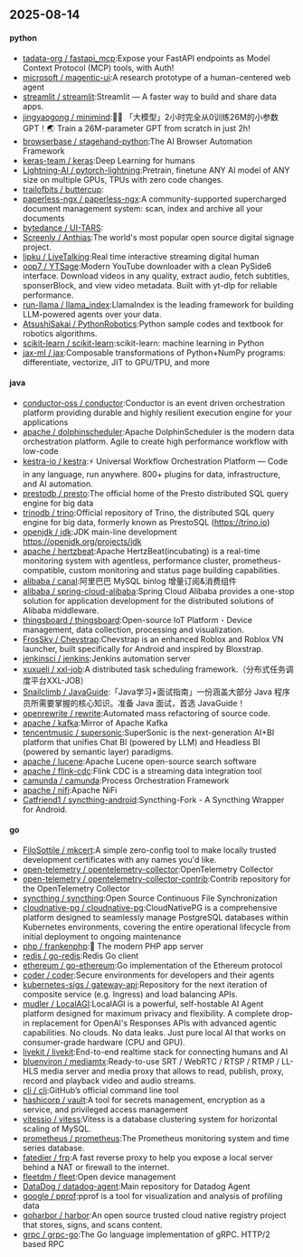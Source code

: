 ## 2025-08-14

#### python
* [tadata-org / fastapi_mcp](https://github.com/tadata-org/fastapi_mcp):Expose your FastAPI endpoints as Model Context Protocol (MCP) tools, with Auth!
* [microsoft / magentic-ui](https://github.com/microsoft/magentic-ui):A research prototype of a human-centered web agent
* [streamlit / streamlit](https://github.com/streamlit/streamlit):Streamlit — A faster way to build and share data apps.
* [jingyaogong / minimind](https://github.com/jingyaogong/minimind):🚀🚀 「大模型」2小时完全从0训练26M的小参数GPT！🌏 Train a 26M-parameter GPT from scratch in just 2h!
* [browserbase / stagehand-python](https://github.com/browserbase/stagehand-python):The AI Browser Automation Framework
* [keras-team / keras](https://github.com/keras-team/keras):Deep Learning for humans
* [Lightning-AI / pytorch-lightning](https://github.com/Lightning-AI/pytorch-lightning):Pretrain, finetune ANY AI model of ANY size on multiple GPUs, TPUs with zero code changes.
* [trailofbits / buttercup](https://github.com/trailofbits/buttercup):
* [paperless-ngx / paperless-ngx](https://github.com/paperless-ngx/paperless-ngx):A community-supported supercharged document management system: scan, index and archive all your documents
* [bytedance / UI-TARS](https://github.com/bytedance/UI-TARS):
* [Screenly / Anthias](https://github.com/Screenly/Anthias):The world's most popular open source digital signage project.
* [lipku / LiveTalking](https://github.com/lipku/LiveTalking):Real time interactive streaming digital human
* [oop7 / YTSage](https://github.com/oop7/YTSage):Modern YouTube downloader with a clean PySide6 interface. Download videos in any quality, extract audio, fetch subtitles, sponserBlock, and view video metadata. Built with yt-dlp for reliable performance.
* [run-llama / llama_index](https://github.com/run-llama/llama_index):LlamaIndex is the leading framework for building LLM-powered agents over your data.
* [AtsushiSakai / PythonRobotics](https://github.com/AtsushiSakai/PythonRobotics):Python sample codes and textbook for robotics algorithms.
* [scikit-learn / scikit-learn](https://github.com/scikit-learn/scikit-learn):scikit-learn: machine learning in Python
* [jax-ml / jax](https://github.com/jax-ml/jax):Composable transformations of Python+NumPy programs: differentiate, vectorize, JIT to GPU/TPU, and more

#### java
* [conductor-oss / conductor](https://github.com/conductor-oss/conductor):Conductor is an event driven orchestration platform providing durable and highly resilient execution engine for your applications
* [apache / dolphinscheduler](https://github.com/apache/dolphinscheduler):Apache DolphinScheduler is the modern data orchestration platform. Agile to create high performance workflow with low-code
* [kestra-io / kestra](https://github.com/kestra-io/kestra):⚡ Universal Workflow Orchestration Platform — Code in any language, run anywhere. 800+ plugins for data, infrastructure, and AI automation.
* [prestodb / presto](https://github.com/prestodb/presto):The official home of the Presto distributed SQL query engine for big data
* [trinodb / trino](https://github.com/trinodb/trino):Official repository of Trino, the distributed SQL query engine for big data, formerly known as PrestoSQL (https://trino.io)
* [openjdk / jdk](https://github.com/openjdk/jdk):JDK main-line development https://openjdk.org/projects/jdk
* [apache / hertzbeat](https://github.com/apache/hertzbeat):Apache HertzBeat(incubating) is a real-time monitoring system with agentless, performance cluster, prometheus-compatible, custom monitoring and status page building capabilities.
* [alibaba / canal](https://github.com/alibaba/canal):阿里巴巴 MySQL binlog 增量订阅&消费组件
* [alibaba / spring-cloud-alibaba](https://github.com/alibaba/spring-cloud-alibaba):Spring Cloud Alibaba provides a one-stop solution for application development for the distributed solutions of Alibaba middleware.
* [thingsboard / thingsboard](https://github.com/thingsboard/thingsboard):Open-source IoT Platform - Device management, data collection, processing and visualization.
* [FrosSky / Chevstrap](https://github.com/FrosSky/Chevstrap):Chevstrap is an enhanced Roblox and Roblox VN launcher, built specifically for Android and inspired by Bloxstrap.
* [jenkinsci / jenkins](https://github.com/jenkinsci/jenkins):Jenkins automation server
* [xuxueli / xxl-job](https://github.com/xuxueli/xxl-job):A distributed task scheduling framework.（分布式任务调度平台XXL-JOB）
* [Snailclimb / JavaGuide](https://github.com/Snailclimb/JavaGuide):「Java学习+面试指南」一份涵盖大部分 Java 程序员所需要掌握的核心知识。准备 Java 面试，首选 JavaGuide！
* [openrewrite / rewrite](https://github.com/openrewrite/rewrite):Automated mass refactoring of source code.
* [apache / kafka](https://github.com/apache/kafka):Mirror of Apache Kafka
* [tencentmusic / supersonic](https://github.com/tencentmusic/supersonic):SuperSonic is the next-generation AI+BI platform that unifies Chat BI (powered by LLM) and Headless BI (powered by semantic layer) paradigms.
* [apache / lucene](https://github.com/apache/lucene):Apache Lucene open-source search software
* [apache / flink-cdc](https://github.com/apache/flink-cdc):Flink CDC is a streaming data integration tool
* [camunda / camunda](https://github.com/camunda/camunda):Process Orchestration Framework
* [apache / nifi](https://github.com/apache/nifi):Apache NiFi
* [Catfriend1 / syncthing-android](https://github.com/Catfriend1/syncthing-android):Syncthing-Fork - A Syncthing Wrapper for Android.

#### go
* [FiloSottile / mkcert](https://github.com/FiloSottile/mkcert):A simple zero-config tool to make locally trusted development certificates with any names you'd like.
* [open-telemetry / opentelemetry-collector](https://github.com/open-telemetry/opentelemetry-collector):OpenTelemetry Collector
* [open-telemetry / opentelemetry-collector-contrib](https://github.com/open-telemetry/opentelemetry-collector-contrib):Contrib repository for the OpenTelemetry Collector
* [syncthing / syncthing](https://github.com/syncthing/syncthing):Open Source Continuous File Synchronization
* [cloudnative-pg / cloudnative-pg](https://github.com/cloudnative-pg/cloudnative-pg):CloudNativePG is a comprehensive platform designed to seamlessly manage PostgreSQL databases within Kubernetes environments, covering the entire operational lifecycle from initial deployment to ongoing maintenance
* [php / frankenphp](https://github.com/php/frankenphp):🧟 The modern PHP app server
* [redis / go-redis](https://github.com/redis/go-redis):Redis Go client
* [ethereum / go-ethereum](https://github.com/ethereum/go-ethereum):Go implementation of the Ethereum protocol
* [coder / coder](https://github.com/coder/coder):Secure environments for developers and their agents
* [kubernetes-sigs / gateway-api](https://github.com/kubernetes-sigs/gateway-api):Repository for the next iteration of composite service (e.g. Ingress) and load balancing APIs.
* [mudler / LocalAGI](https://github.com/mudler/LocalAGI):LocalAGI is a powerful, self-hostable AI Agent platform designed for maximum privacy and flexibility. A complete drop-in replacement for OpenAI's Responses APIs with advanced agentic capabilities. No clouds. No data leaks. Just pure local AI that works on consumer-grade hardware (CPU and GPU).
* [livekit / livekit](https://github.com/livekit/livekit):End-to-end realtime stack for connecting humans and AI
* [bluenviron / mediamtx](https://github.com/bluenviron/mediamtx):Ready-to-use SRT / WebRTC / RTSP / RTMP / LL-HLS media server and media proxy that allows to read, publish, proxy, record and playback video and audio streams.
* [cli / cli](https://github.com/cli/cli):GitHub’s official command line tool
* [hashicorp / vault](https://github.com/hashicorp/vault):A tool for secrets management, encryption as a service, and privileged access management
* [vitessio / vitess](https://github.com/vitessio/vitess):Vitess is a database clustering system for horizontal scaling of MySQL.
* [prometheus / prometheus](https://github.com/prometheus/prometheus):The Prometheus monitoring system and time series database.
* [fatedier / frp](https://github.com/fatedier/frp):A fast reverse proxy to help you expose a local server behind a NAT or firewall to the internet.
* [fleetdm / fleet](https://github.com/fleetdm/fleet):Open device management
* [DataDog / datadog-agent](https://github.com/DataDog/datadog-agent):Main repository for Datadog Agent
* [google / pprof](https://github.com/google/pprof):pprof is a tool for visualization and analysis of profiling data
* [goharbor / harbor](https://github.com/goharbor/harbor):An open source trusted cloud native registry project that stores, signs, and scans content.
* [grpc / grpc-go](https://github.com/grpc/grpc-go):The Go language implementation of gRPC. HTTP/2 based RPC
